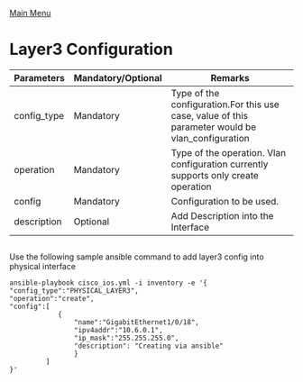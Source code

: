 [Main Menu](../README.md)
# Layer3 Configuration


| Parameters | Mandatory/Optional |Remarks |
| ------ | ---------- |----------|
| config_type | Mandatory | Type of the configuration.For this use case, value of this parameter would be vlan_configuration |
| operation |Mandatory | Type of the operation. Vlan  configuration currently supports only create operation |
| config | Mandatory| Configuration to be used.|
| description | Optional | Add Description into the Interface| 

## 
Use the following sample ansible command to add layer3 config into physical interface
```shell
ansible-playbook cisco_ios.yml -i inventory -e '{
"config_type":"PHYSICAL_LAYER3",
"operation":"create",
"config":[
            {
                "name":"GigabitEthernet1/0/18",
                "ipv4addr":"10.6.0.1",
                "ip_mask":"255.255.255.0",
                "description": "Creating via ansible"
                }
         ]
}'
```

